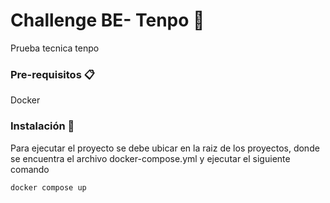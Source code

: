 # Challenge BE- Tenpo 🚀

Prueba tecnica tenpo


### Pre-requisitos 📋

Docker


### Instalación 🔧

Para ejecutar el proyecto se debe ubicar en la raiz de los proyectos, donde se encuentra el archivo docker-compose.yml y ejecutar el siguiente comando

```
docker compose up
```








